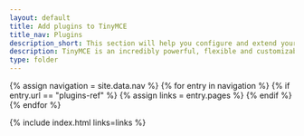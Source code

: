 ```yaml
---
layout: default
title: Add plugins to TinyMCE
title_nav: Plugins
description_short: This section will help you configure and extend your editor instance.
description: TinyMCE is an incredibly powerful, flexible and customizable rich text editor. This section will help you configure and extend your editor instance.
type: folder
---
```


{% assign navigation = site.data.nav %}
{% for entry in navigation %}
  {% if entry.url == "plugins-ref" %}
    {% assign links = entry.pages %}
  {% endif %}
{% endfor %}

{% include index.html links=links %}
